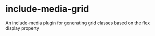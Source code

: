 # include-media-grid
An include-media plugin for generating grid classes based on the flex display property
